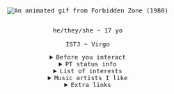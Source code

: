 <kbd align="center">
<div align="center">
  <img src="https://i.ibb.co/whkP63TF/zap-raygun.gif" alt="An animated gif from Forbidden Zone (1980)"><br><br>
  <p>he/they/she ~ 17 yo <br><br>
  ISTJ ~ Virgo</p>

  <details>
    <summary>Before you interact</summary>
    <br>
    <p>- I rather have mutuals in my age range (16-19) <br>
    - I really don't have a specific DNI list; if you're a creep or whatever, I'll just block <br>
    - I typically am not the first one to speak, but feel free to strike up a convo</p>
  </details>
  
  <details>
    <summary>PT status info</summary>
    <br>
    <p>
      <img src="https://placehold.co/14/7DDA58/7DDA58.png" alt="Online"> - Open for interaction <br>
      <img src="https://placehold.co/14/F3CC31/F3CC31.png" alt="Away"> - Currently away from keyboard; Whisper me to interact <br>
      <img src="https://placehold.co/14/E4080A/E4080A.png" alt="Busy"> - Occupied with something else, but in-game; Interact later <br>
      <img src="https://placehold.co/14/1C7FE9/1C7FE9.png" alt="Looking for chat"> - Looking for interaction; I usually use this when I'm bored
    </p>
  </details>

  <details>
    <summary>List of interests</summary>
    <br>
    <p>Immersive daydreaming <br>
    70s fashion <br>
    Video-game engines <br>
    SpongeBob SquarePants <br>
    Cognitive function stacks / MBTI types <br>
    Old technology <br>
    Whatever I'm hyperfixating on</p>
  </details>

  <details>
    <summary>Music artists I like</summary>
    <br>
    <p>Oingo Boingo <br>
    Jamiroquai <br>
    Mindless Self Indulgence <br>
    The Cardigans <br>
    N.E.R.D</p>
  </details>

  <details>
    <summary>Extra links</summary>
    <br>
    <p><a href="https://en.pronouns.page/@rottenEgghead">pronouns.page</a></p>
  </details>
</div>
</kbd>
